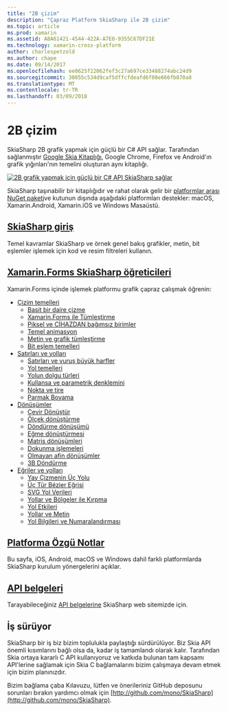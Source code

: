 ```yaml
---
title: "2B çizim"
description: "Çapraz Platform SkiaSharp ile 2B çizim"
ms.topic: article
ms.prod: xamarin
ms.assetid: A8A61421-4544-422A-A7E0-9355C67DF21E
ms.technology: xamarin-cross-platform
author: charlespetzold
ms.author: chape
ms.date: 09/14/2017
ms.openlocfilehash: ee0625f22062fef3c27a697ce33488274abc24d9
ms.sourcegitcommit: 30055c534d9caf5dffcfdeafd6f08e666fb870a8
ms.translationtype: MT
ms.contentlocale: tr-TR
ms.lasthandoff: 03/09/2018
---
```

# <a name="2d-drawing"></a>2B çizim

SkiaSharp 2B grafik yapmak için güçlü bir C# API sağlar. Tarafından sağlanmıştır [Google Skia Kitaplığı](http://skia.org), Google Chrome, Firefox ve Android'ın grafik yığınları'nın temelini oluşturan aynı kitaplığı.

[![](images/ide-sml.png "2B grafik yapmak için güçlü bir C# API SkiaSharp sağlar")](images/ide.png#lightbox)

SkiaSharp taşınabilir bir kitaplığıdır ve rahat olarak gelir bir [platformlar arası NuGet paketi](https://www.nuget.org/packages/SkiaSharp)ve kutunun dışında aşağıdaki platformları destekler: macOS, Xamarin.Android, Xamarin.iOS ve Windows Masaüstü.

## <a name="introduction-to-skiasharpgraphics-gamesskiasharpintroductionmd"></a>[SkiaSharp giriş](~/graphics-games/skiasharp/introduction.md)

Temel kavramlar SkiaSharp ve örnek genel bakış grafikler, metin, bit eşlemler işlemek için kod ve resim filtreleri kullanın.

## <a name="skiasharp-tutorials-for-xamarinformsxamarin-formsuser-interfacegraphicsskiasharpindexmd"></a>[Xamarin.Forms SkiaSharp öğreticileri](~/xamarin-forms/user-interface/graphics/skiasharp/index.md)

Xamarin.Forms içinde işlemek platformu grafik çapraz çalışmak öğrenin:

- [Çizim temelleri](~/xamarin-forms/user-interface/graphics/skiasharp/basics/index.md)
  * [Basit bir daire çizme](~/xamarin-forms/user-interface/graphics/skiasharp/basics/circle.md)
  * [Xamarin.Forms ile Tümleştirme](~/xamarin-forms/user-interface/graphics/skiasharp/basics/integration.md)
  * [Piksel ve CİHAZDAN bağımsız birimler](~/xamarin-forms/user-interface/graphics/skiasharp/basics/pixels.md)
  * [Temel animasyon](~/xamarin-forms/user-interface/graphics/skiasharp/basics/animation.md)
  * [Metin ve grafik tümleştirme](~/xamarin-forms/user-interface/graphics/skiasharp/basics/text.md)
  * [Bit eşlem temelleri](~/xamarin-forms/user-interface/graphics/skiasharp/basics/bitmaps.md)
- [Satırları ve yolları](~/xamarin-forms/user-interface/graphics/skiasharp/paths/index.md)
  * [Satırları ve vuruş büyük harfler](~/xamarin-forms/user-interface/graphics/skiasharp/paths/lines.md)
  * [Yol temelleri](~/xamarin-forms/user-interface/graphics/skiasharp/paths/paths.md)
  * [Yolun dolgu türleri](~/xamarin-forms/user-interface/graphics/skiasharp/paths/fill-types.md)
  * [Kullansa ve parametrik denklemini](~/xamarin-forms/user-interface/graphics/skiasharp/paths/polylines.md)
  * [Nokta ve tire](~/xamarin-forms/user-interface/graphics/skiasharp/paths/dots.md)
  * [Parmak Boyama](~/xamarin-forms/user-interface/graphics/skiasharp/paths/finger-paint.md)
- [Dönüşümler](~/xamarin-forms/user-interface/graphics/skiasharp/transforms/index.md)
  * [Çevir Dönüştür](~/xamarin-forms/user-interface/graphics/skiasharp/transforms/translate.md)
  * [Ölçek dönüştürme](~/xamarin-forms/user-interface/graphics/skiasharp/transforms/scale.md)
  * [Döndürme dönüşümü](~/xamarin-forms/user-interface/graphics/skiasharp/transforms/rotate.md)
  * [Eğme dönüştürmesi](~/xamarin-forms/user-interface/graphics/skiasharp/transforms/skew.md)
  * [Matris dönüşümleri](~/xamarin-forms/user-interface/graphics/skiasharp/transforms/matrix.md)
  * [Dokunma işlemeleri](~/xamarin-forms/user-interface/graphics/skiasharp/transforms/touch.md)
  * [Olmayan afin dönüşümler](~/xamarin-forms/user-interface/graphics/skiasharp/transforms/non-affine.md)
  * [3B Döndürme](~/xamarin-forms/user-interface/graphics/skiasharp/transforms/3d-rotation.md)
- [Eğriler ve yolları](~/xamarin-forms/user-interface/graphics/skiasharp/curves/index.md)
  * [Yay Çizmenin Üç Yolu](~/xamarin-forms/user-interface/graphics/skiasharp/curves/arcs.md)
  * [Üç Tür Bézier Eğrisi](~/xamarin-forms/user-interface/graphics/skiasharp/curves/beziers.md)
  * [SVG Yol Verileri](~/xamarin-forms/user-interface/graphics/skiasharp/curves/path-data.md)
  * [Yollar ve Bölgeler ile Kırpma](~/xamarin-forms/user-interface/graphics/skiasharp/curves/clipping.md)
  * [Yol Etkileri](~/xamarin-forms/user-interface/graphics/skiasharp/curves/effects.md)
  * [Yollar ve Metin](~/xamarin-forms/user-interface/graphics/skiasharp/curves/text-paths.md)
  * [Yol Bilgileri ve Numaralandırması](~/xamarin-forms/user-interface/graphics/skiasharp/curves/information.md)

## <a name="platform-specific-notesgraphics-gamesskiasharpplatformmd"></a>[Platforma Özgü Notlar](~/graphics-games/skiasharp/platform.md)

Bu sayfa, iOS, Android, macOS ve Windows dahil farklı platformlarda SkiaSharp kurulum yönergelerini açıklar.

## <a name="api-documentationhttpsdeveloperxamarincomapinamespaceskiasharp"></a>[API belgeleri](https://developer.xamarin.com/api/namespace/SkiaSharp/)

Tarayabileceğiniz [API belgelerine](https://developer.xamarin.com/api/namespace/SkiaSharp/) SkiaSharp web sitemizde için.

## <a name="work-in-progress"></a>İş sürüyor

SkiaSharp bir iş biz bizim toplulukla paylaştığı sürdürülüyor. Biz Skia API önemli kısımlarını bağlı olsa da, kadar iş tamamlandı olarak kalır. Tarafından Skia ortaya kararlı C API kullanıyoruz ve katkıda bulunan tam kapsamı API'lerine sağlamak için Skia C bağlamalarını bizim çalışmaya devam etmek için bizim planınızdır.

Bizim bağlama çaba Kılavuzu, lütfen ve önerileriniz GitHub deposunu sorunları bırakın yardımcı olmak için [http://github.com/mono/SkiaSharp](http://github.com/mono/SkiaSharp).
